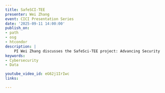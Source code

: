 ```yaml
---
title: SafeSCI-TEE
presenter: Wei Zhang
event: CICI Presentation Series
date: '2025-09-11 14:00:00'
publish_on:
- path
- osg
- htcondor
description: |
    PI Wei Zhang discusses the SafeSci-TEE project: Advancing Security in TEE-Enabled Scientific Research Workflows: A Holistic Approach. Scientific data is increasingly the target of attackers. This project aims to develop comprehensive security for scientific workflows on untrusted HPC infrastructure, with the ultimate goal of safeguarding data, and promoting trust for multi-institutional collaborations.
keywords:
- Cybersecurity
- Data

youtube_video_id: eG62j1IrIwc
links:

---
```

